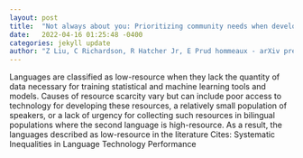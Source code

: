 ```yaml
---
layout: post
title:  "Not always about you: Prioritizing community needs when developing endangered language technology"
date:   2022-04-16 01:25:48 -0400
categories: jekyll update
author: "Z Liu, C Richardson, R Hatcher Jr, E Prud hommeaux - arXiv preprint arXiv , 2022"
---
```

Languages are classified as low-resource when they lack the quantity of data necessary for training statistical and machine learning tools and models. Causes of resource scarcity vary but can include poor access to technology for developing these resources, a relatively small population of speakers, or a lack of urgency for collecting such resources in bilingual populations where the second language is high-resource. As a result, the languages described as low-resource in the literature Cites: Systematic Inequalities in Language Technology Performance